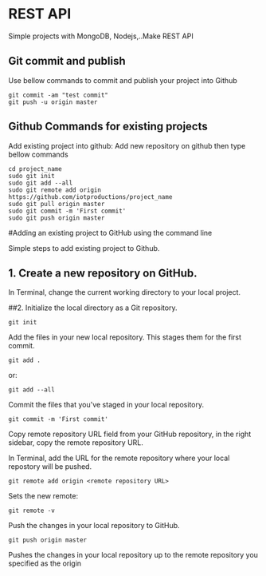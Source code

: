 # REST API 
Simple projects with MongoDB, Nodejs,..Make REST API
## Git commit and publish
Use bellow commands to commit and publish your project into Github
```
git commit -am "test commit"
git push -u origin master
```
## Github Commands for existing projects
Add existing project into github: Add new repository on github then type bellow commands
```
cd project_name
sudo git init
sudo git add --all
sudo git remote add origin https://github.com/iotproductions/project_name
sudo git pull origin master
sudo git commit -m 'First commit'
sudo git push origin master
```
#Adding an existing project to GitHub using the command line

Simple steps to add existing project to Github.

## 1. Create a new repository on GitHub.
In Terminal, change the current working directory to your local project.

##2. Initialize the local directory as a Git repository.

	git init
	
Add the files in your new local repository. This stages them for the first commit.

	git add .

or:
	
	git add --all

Commit the files that you've staged in your local repository.

	git commit -m 'First commit'


Copy remote repository URL field from your GitHub repository, in the right sidebar, copy the remote repository URL.

In Terminal, add the URL for the remote repository where your local repostory will be pushed.

	git remote add origin <remote repository URL>
	
Sets the new remote:
	
	git remote -v

Push the changes in your local repository to GitHub.

	git push origin master

Pushes the changes in your local repository up to the remote repository you specified as the origin
